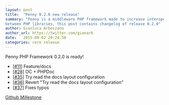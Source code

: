 ```yaml
---
layout: post
title:  "Penny 0.2.0 new release"
summary: "Penny is a middleware PHP framework made to increase interoperability
between PHP libraries, this post contains changelog of release 0.2.0"
author: Gianluca Arbezzano
author_url: https://twitter.com/gianarb
date:   2015-09-02 20:24:50
categories: core release
---
```

Penny PHP Framework 0.2.0 is ready!

* [[#11]](https://github.com/gianarb/penny/pull/11) Feature/docs
* [[#28]](https://github.com/gianarb/penny/pull/28) OC + PHPDoc
* [[#35]](https://github.com/gianarb/penny/pull/35) Try read the docs layout configuration
* [[#36]](https://github.com/gianarb/penny/pull/36) Revert "Try read the docs layout configuration"
* [[#37]](https://github.com/gianarb/penny/pull/37) Fixes typos

[Github Millestone](https://github.com/pennyphp/penny/releases/tag/0.2.0)
